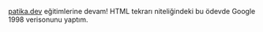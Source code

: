 [patika.dev](https://www.patika.dev/tr) eğitimlerine devam! HTML tekrarı niteliğindeki bu ödevde Google 1998 verisonunu yaptım.